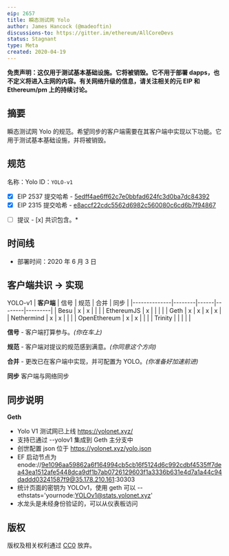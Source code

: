 ```yaml
---
eip: 2657
title: 瞬态测试网 Yolo
author: James Hancock (@madeoftin)
discussions-to: https://gitter.im/ethereum/AllCoreDevs
status: Stagnant
type: Meta
created: 2020-04-19
---
```


**免责声明：这仅用于测试基本基础设施。它将被销毁。它不用于部署 dapps，也不定义将进入主网的内容。有关网络升级的信息，请关注相关的元 EIP 和 Ethereum/pm 上的持续讨论。**

## 摘要

瞬态测试网 Yolo 的规范。希望同步的客户端需要在其客户端中实现以下功能。它用于测试基本基础设施，并将被销毁。

## 规范 

名称：Yolo
ID：`YOLO-v1`

  - [x] EIP 2537 提交哈希 - [5edff4ae6ff62c7e0bbfad624fc3d0ba7dc84392](https://github.com/ethereum/EIPs/commit/5edff4ae6ff62c7e0bbfad624fc3d0ba7dc84392)
  - [x] EIP 2315 提交哈希 - [e8accf22cdc5562d6982c560080c6cd6b7f94867](https://github.com/ethereum/EIPs/commit/e8accf22cdc5562d6982c560080c6cd6b7f94867)

*[ ] 提议 - [x] 共识包含。*
## 时间线

 - 部署时间：2020 年 6 月 3 日
 
## 客户端共识 -> 实现 

YOLO-v1
| **客户端**   | 信号 | 规范 | 合并 | 同步 |
|--------------|--------|------|--------|---------|
| Besu         | x      | x    |        |         |
| EthereumJS   | x      |      |        |         |
| Geth         | x      | x    | x      | x       |
| Nethermind   | x      | x    |        |         |
| OpenEthereum | x      | x    |        |         |
| Trinity      |        |      |        |         |

**信号** -
客户端打算参与。*(你在车上)*

**规范** -
客户端对提议的规范感到满意。*(你同意这个方向)*

**合并** -
更改已在客户端中实现，并可配置为 YOLO。*(你准备好加速前进)*

**同步**
客户端与网络同步


## 同步说明

**Geth**
- Yolo V1 测试网已上线 https://yolonet.xyz/
- 支持已通过 --yolov1 集成到 Geth 主分支中
- 创世配置 json 位于 https://yolonet.xyz/yolo.json
- EF 启动节点为 enode://9e1096aa59862a6f164994cb5cb16f5124d6c992cdbf4535ff7dea43ea1512afe5448dca9df1b7ab0726129603f1a3336b631e4d7a1a44c94daddd03241587f9@35.178.210.161:30303
- 统计页面的密钥为 YOLOv1，使用 geth 可以 --ethstats='yournode:YOLOv1@stats.yolonet.xyz'
- 水龙头是未经身份验证的，可以从仪表板访问

## 版权
版权及相关权利通过 [CC0](../LICENSE.md) 放弃。